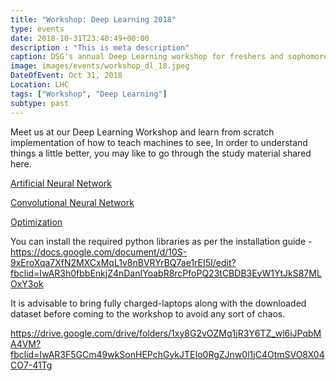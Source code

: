 ```yaml
---
title: "Workshop: Deep Learning 2018"
type: events
date: 2018-10-31T23:40:49+00:00
description : "This is meta description"
caption: DSG's annual Deep Learning workshop for freshers and sophomore students.
image: images/events/workshop_dl_18.jpeg
DateOfEvent: Oct 31, 2018
Location: LHC
tags: ["Workshop", "Deep Learning"]
subtype: past
---
```


Meet us at our Deep Learning Workshop and learn from scratch implementation of how to teach machines to see, In order to understand things a little better, you may like to go through the study material shared here.

[Artificial Neural Network](http://blog.kaggle.com/2017/11/27/introduction-to-neural-networks/?fbclid=IwAR0gqTaERHKILklOlriLTxWWKCqAshhu3Z-TZV-sdlXJ5UFjNIhgxvutVo4)

[Convolutional Neural Network](https://towardsdatascience.com/intuitively-understanding-convolutions-for-deep-learning-1f6f42faee1?fbclid=IwAR2K2vMdiukIoobLfHpBGwakHgZTTt2agLNVC-AKOGjwK8iEnF6z2-zallo)

[Optimization](https://blog.paperspace.com/intro-to-optimization-in-deep-learning-gradient-descent/?fbclid=IwAR0MfyGaChDq2isa8-dONYy5x_TM5jCRvOL1AB1ODoFnDS5v_HTlHL6UMPQ)

You can install the required python libraries as per the installation guide -
https://docs.google.com/document/d/10S-9xEroXqa7XfN2MXCxMqL1v8nBVRYrBQ7ae1rEI5I/edit?fbclid=IwAR3h0fbbEnkjZ4nDanIYoabR8rcPfoPQ23tCBDB3EyW1YtJkS87MLOxY3ok

It is advisable to bring fully charged-laptops along with the downloaded dataset before coming to the workshop to avoid any sort of chaos.

https://drive.google.com/drive/folders/1xy8G2vOZMq1jR3Y6TZ_wl6iJPqbMA4VM?fbclid=IwAR3F5GCm49wkSonHEPchGykJTEIo0RgZJnw0l1jC4OtmSVO8X04CO7-41Tg